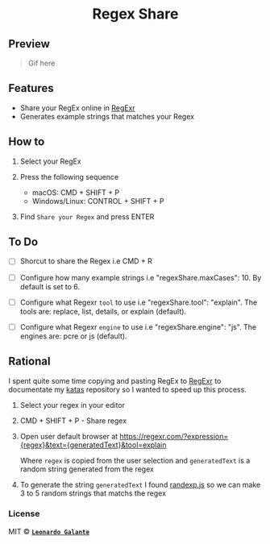 <h1 align="center">
Regex Share
</h1>

## Preview

> Gif here

## Features

- Share your RegEx online in [RegExr](https://regexr.com)
- Generates example strings that matches your Regex

## How to

1. Select your RegEx

2) Press the following sequence

   - macOS: CMD + SHIFT + P
   - Windows/Linux: CONTROL + SHIFT + P

3. Find `Share your Regex` and press ENTER

## To Do

- [ ] Shorcut to share the Regex i.e CMD + R

* [ ] Configure how many example strings i.e "regexShare.maxCases": 10. By default is set to 6.

- [ ] Configure what Regexr `tool` to use i.e "regexShare.tool": "explain".
      The tools are: replace, list, details, or explain (default).

* [ ] Configure what Regexr `engine` to use i.e "regexShare.engine": "js".
      The engines are: pcre or js (default).

## Rational

I spent quite some time copying and pasting RegEx to [RegExr](https://regexr.com) to documentate my [katas](https://github.com/lndgalante/codewars-katas) repository so I wanted to speed up this process.

1. Select your regex in your editor

2) CMD + SHIFT + P - Share regex

3. Open user default browser at https://regexr.com/?expression={regex}&text={generatedText}&tool=explain

   Where `regex` is copied from the user selection and `generatedText` is a random string generated from the regex

4) To generate the string `generatedText` I found [randexp.js](https://github.com/fent/randexp.js) so we can make 3 to 5 random strings that matchs the regex

### License

MIT © **[`Leonardo Galante`](https://leonardogalante.com)**

